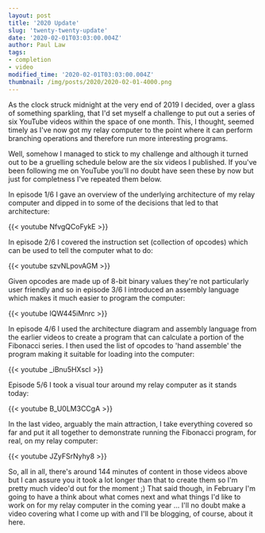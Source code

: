 ```yaml
---
layout: post
title: '2020 Update'
slug: 'twenty-twenty-update'
date: '2020-02-01T03:03:00.004Z'
author: Paul Law
tags:
- completion
- video
modified_time: '2020-02-01T03:03:00.004Z'
thumbnail: /img/posts/2020/2020-02-01-4000.png
---
```


As the clock struck midnight at the very end of 2019 I decided, over a glass of something sparkling, that I'd set myself a
challenge to put out a series of six YouTube videos within the space of one month. This, I thought, seemed timely as I've now
got my relay computer to the point where it can perform branching operations and therefore run more interesting programs.

Well, somehow I managed to stick to my challenge and although it turned out to be a gruelling schedule below are the six
videos I published. If you've been following me on YouTube you'll no doubt have seen these by now but just for completness
I've repeated them below.

In episode 1/6 I gave an overview of the underlying architecture of my relay computer and dipped in to some of the decisions
that led to that architecture:

{{< youtube NfvgQCoFykE >}}

In episode 2/6 I covered the instruction set (collection of opcodes) which can be used to tell the computer what to do:

{{< youtube szvNLpovAGM >}}

Given opcodes are made up of 8-bit binary values they're not particularly user friendly and so in episode 3/6 I introduced an
assembly language which makes it much easier to program the computer:

{{< youtube IQW445iMnrc >}}

In episode 4/6 I used the architecture diagram and  assembly language from the earlier videos to create a program that can
calculate a portion of the Fibonacci series. I then used the list of opcodes to 'hand assemble' the program making it suitable
for loading into the computer:

{{< youtube _iBnu5HXscI >}}

Episode 5/6 I took a visual tour around my relay computer as it stands today:

{{< youtube B_U0LM3CCgA >}}

In the last video, arguably the main attraction, I take everything covered so far and put it all together to demonstrate
running the Fibonacci program, for real, on my relay computer:

{{< youtube JZyFSrNyhy8 >}}

So, all in all, there's around 144 minutes of content in those videos above but I can assure you it took a lot longer than
that to create them so I'm pretty much video'd out for the moment ;) That said though, in February I'm going to have a think
about what comes next and what things I'd like to work on for my relay computer in the coming year ... I'll no doubt make a
video covering what I come up with and I'll be blogging, of course, about it here.
